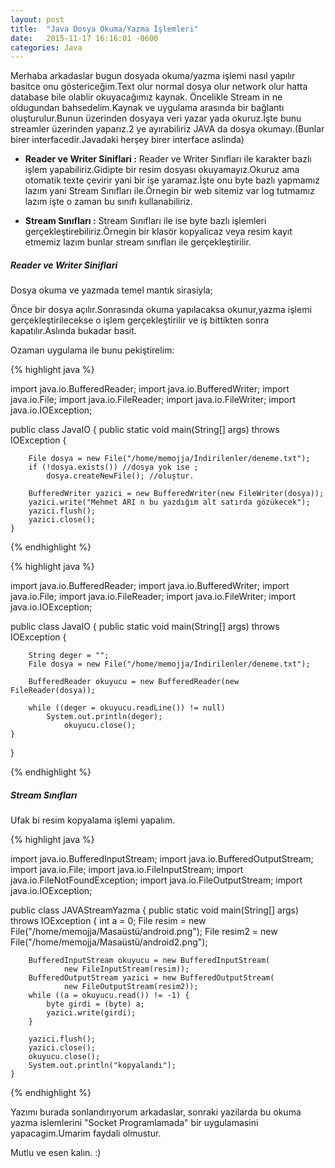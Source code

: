 ```yaml
---
layout: post
title:  "Java Dosya Okuma/Yazma İşlemleri"
date:   2015-11-17 16:16:01 -0600
categories: Java
---
```


Merhaba arkadaslar bugun dosyada okuma/yazma işlemi nasıl yapılır basitce onu göstericeğim.Text olur normal dosya olur network olur hatta database bile olablir okuyacağımız kaynak.
Öncelikle Stream in ne oldugundan bahsedelim.Kaynak ve uygulama arasında bir bağlantı oluşturulur.Bunun üzerinden dosyaya veri yazar yada okuruz.İşte bunu streamler üzerinden yaparız.2 ye ayırabiliriz JAVA da dosya okumayı.(Bunlar birer interfacedir.Javadaki herşey birer interface aslinda)

* **Reader ve Writer Siniflari :** Reader ve Writer Sınıfları ile karakter bazlı işlem yapabiliriz.Gidipte bir resim dosyası okuyamayız.Okuruz ama otomatik texte çevirir yani bir işe yaramaz.İşte onu byte bazlı yapmamız lazım yani Stream Sınıfları ile.Örnegin bir web sitemiz var log tutmamız lazım işte o zaman bu sınıfı kullanabiliriz.

* **Stream Sınıfları :** Stream Sınıfları ile ise byte bazlı işlemleri gerçekleştirebiliriz.Örnegin bir klasör kopyalicaz veya resim kayıt etmemiz lazım bunlar stream sınıfları ile gerçekleştirilir.

##### **Reader ve Writer Siniflari**

Dosya okuma ve yazmada temel mantık sirasiyla;

Önce bir dosya açılır.Sonrasında okuma yapılacaksa okunur,yazma işlemi gerçekleştirilecekse o işlem gerçekleştirilir ve iş bittikten sonra kapatılır.Aslında bukadar basit.

Ozaman uygulama ile bunu pekiştirelim:

{% highlight java %}

import java.io.BufferedReader;
import java.io.BufferedWriter;
import java.io.File;
import java.io.FileReader;
import java.io.FileWriter;
import java.io.IOException;

public class JavaIO {
	public static void main(String[] args) throws IOException {

		File dosya = new File("/home/memojja/İndirilenler/deneme.txt");
		if (!dosya.exists()) //dosya yok ise ;
			dosya.createNewFile(); //oluştur.

		BufferedWriter yazici = new BufferedWriter(new FileWriter(dosya));
		yazici.write("Mehmet ARI n bu yazdığım alt satırda gözükecek");
		yazici.flush();
		yazici.close();
	}

{% endhighlight %}

{% highlight java %}

import java.io.BufferedReader;
import java.io.BufferedWriter;
import java.io.File;
import java.io.FileReader;
import java.io.FileWriter;
import java.io.IOException;

public class JavaIO {
	public static void main(String[] args) throws IOException {

		String deger = "";
		File dosya = new File("/home/memojja/İndirilenler/deneme.txt");

		BufferedReader okuyucu = new BufferedReader(new FileReader(dosya));

		while ((deger = okuyucu.readLine()) != null)
			System.out.println(deger);
		        okuyucu.close();
	}
}

{% endhighlight %}

##### **Stream Sınıfları**

Ufak bi resim kopyalama işlemi yapalım.

{% highlight java %}

import java.io.BufferedInputStream;
import java.io.BufferedOutputStream;
import java.io.File;
import java.io.FileInputStream;
import java.io.FileNotFoundException;
import java.io.FileOutputStream;
import java.io.IOException;

public class JAVAStreamYazma {
	public static void main(String[] args) throws IOException {
		int a = 0;
		File resim = new File("/home/memojja/Masaüstü/android.png");
		File resim2 = new File("/home/memojja/Masaüstü/android2.png");

		BufferedInputStream okuyucu = new BufferedInputStream(
				new FileInputStream(resim));
		BufferedOutputStream yazici = new BufferedOutputStream(
				new FileOutputStream(resim2));
		while ((a = okuyucu.read()) != -1) {
			byte girdi = (byte) a;
			yazici.write(girdi);
		}

		yazici.flush();
		yazici.close();
		okuyucu.close();
		System.out.println("kopyalandı");
	}

 {% endhighlight %}

 Yazımı burada sonlandırıyorum arkadaslar, sonraki yazilarda bu okuma yazma islemlerini "Socket Programlamada" bir uygulamasini yapacagim.Umarim faydali olmustur.

 Mutlu ve esen kalın. :)
